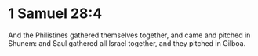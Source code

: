 # 1 Samuel 28:4

And the Philistines gathered themselves together, and came and pitched in Shunem: and Saul gathered all Israel together, and they pitched in Gilboa.